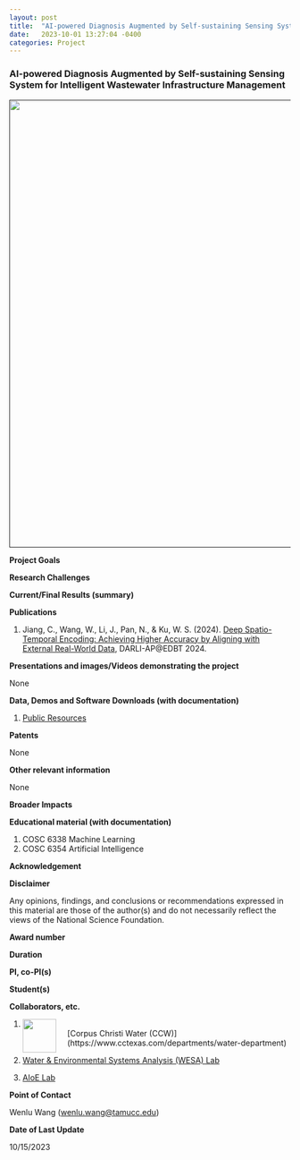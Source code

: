 ```yaml
---
layout: post
title:  "AI-powered Diagnosis Augmented by Self-sustaining Sensing System for Intelligent Wastewater Infrastructure Management"
date:   2023-10-01 13:27:04 -0400
categories: Project
---
```


### AI-powered Diagnosis Augmented by Self-sustaining Sensing System for Intelligent Wastewater Infrastructure Management

<a href=""> <img align="center" src="{{ site.url }}{{ site.baseurl }}/images/water.png" style="width: 800px; box-shadow: none;"></a><br>

**Project Goals**

**Research Challenges**

**Current/Final Results (summary)**

**Publications**

   1. Jiang, C., Wang, W., Li, J., Pan, N., & Ku, W. S. (2024). [Deep Spatio-Temporal Encoding: Achieving Higher Accuracy by Aligning with External Real-World Data](https://ceur-ws.org/Vol-3651/DARLI-AP-4.pdf), DARLI-AP@EDBT 2024.

**Presentations and images/Videos demonstrating the project**
   
   None 

**Data, Demos and Software Downloads (with documentation)**

   1. [Public Resources](https://github.com/VV123/AI4Hydro)

**Patents**
  
   None

**Other relevant information**

   None

**Broader Impacts**


**Educational material (with documentation)**

   1. COSC 6338 Machine Learning
   2. COSC 6354 Artificial Intelligence


**Acknowledgement**

**Disclaimer**

   Any opinions, findings, and conclusions or recommendations expressed in this material are those of the author(s) and do not necessarily reflect the views of the National Science Foundation.

**Award number**

**Duration**

**PI, co-PI(s)**

**Student(s)**

**Collaborators, etc.**

   1. <img align="left" src="{{ site.url }}{{ site.baseurl }}/images/ccw.png" width="60px" style="margin-right:20px"> 
      <br> [Corpus Christi Water (CCW)](https://www.cctexas.com/departments/water-department)

   2. [Water & Environmental Systems Analysis (WESA) Lab](https://www.wesalab.com/)

   3. [AIoE Lab](https://sites.google.com/view/iot-laboratory)


**Point of Contact**

   Wenlu Wang (wenlu.wang@tamucc.edu)

**Date of Last Update**

   10/15/2023




